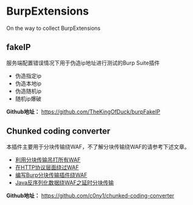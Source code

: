 # BurpExtensions
On the way to collect BurpExtensions

## fakeIP

服务端配置错误情况下用于伪造ip地址进行测试的Burp Suite插件

- 伪造指定ip
- 伪造本地ip
- 伪造随机ip
- 随机ip爆破

**Github地址：** https://github.com/TheKingOfDuck/burpFakeIP



## Chunked coding converter

本插件主要用于分块传输绕WAF，不了解分块传输绕WAF的请参考下述文章。

- [利用分块传输吊打所有WAF](https://www.anquanke.com/post/id/169738)
- [在HTTP协议层面绕过WAF](https://www.freebuf.com/news/193659.html)
- [编写Burp分块传输插件绕WAF](https://mp.weixin.qq.com/s?__biz=Mzg3NjA4MTQ1NQ==&mid=2247483787&idx=1&sn=54c33727696f8ee6d67f997acc11ab89&chksm=cf36f9cbf84170dd7da9b48b3365fb05d7ccec6bdeff480d0c38962f712e400a40b2b38dc467&token=360242838&lang=zh_CN#rd)
- [Java反序列化数据绕WAF之延时分块传输](https://gv7.me/articles/2021/java-deserialized-data-bypasses-waf-through-sleep-chunked/)

**Github地址：** https://github.com/c0ny1/chunked-coding-converter